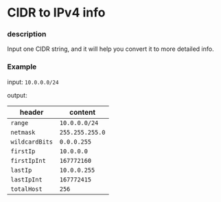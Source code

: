# CIDR to IPv4 info

### description

Input one CIDR string, and it will help you convert it to more detailed info.

### Example

input: `10.0.0.0/24`

output:

|header|content|
|------|-------|
|`range`|`10.0.0.0/24`|
|`netmask`|`255.255.255.0`|
|`wildcardBits`|`0.0.0.255`|
|`firstIp`|`10.0.0.0`|
|`firstIpInt`|`167772160`|
|`lastIp`|`10.0.0.255`|
|`lastIpInt`|`167772415`|
|`totalHost`|`256`|
